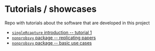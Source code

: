 # Tutorials / showcases

Repo with tutorials about the software that are developed in this project

+ [`singleRcapture` introduction -- tutorial 1](2022-06-15-singleRcapture-showcase.Rmd)
+ [`nonprobsvy` package -- replicating papers](https://htmlpreview.github.io/?https://github.com/ncn-foreigners/software-tutorials/main/2023-06-01-nonprobsvy.html)
+ [`nonprobsvy` package -- basic use cases](https://htmlpreview.github.io/?https://github.com/ncn-foreigners/software-tutorials/main/2023-08-06-nonprobsvy.html)